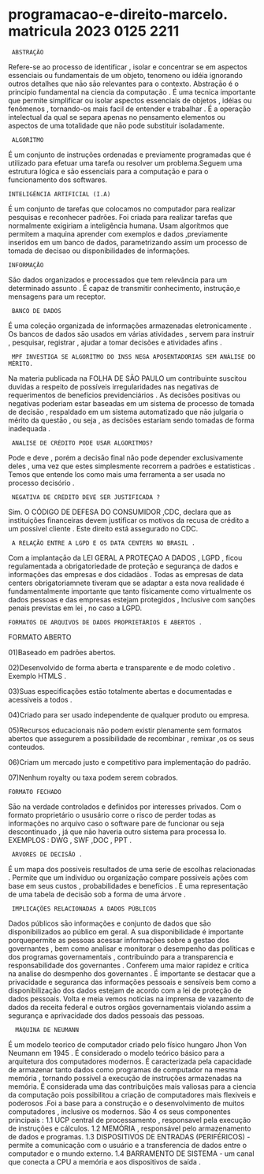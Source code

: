 # programacao-e-direito-marcelo. matricula 2023 0125 2211
  
     ABSTRAÇÃO
Refere-se ao processo de identificar , isolar e concentrar se em aspectos essenciais ou fundamentais de um objeto, tenomeno ou idéia ignorando outros detalhes que nāo sāo relevantes para o contexto.
Abstraçāo é o principio fundamental na ciencia da computação . É uma tecnica importante que permite simplificar ou isolar aspectos essenciais de objetos , idéias ou fenômenos , tornando-os mais facil de entender e trabalhar . É a operaçāo intelectual da qual se separa apenas no pensamento elementos ou aspectos de uma totalidade que nāo pode substituir isoladamente.

     ALGORÍTMO
É um conjunto de instruções ordenadas e previamente programadas que é utilizado para efetuar uma tarefa ou resolver um problema.Seguem uma estrutura lógica e sāo essenciais para a computaçāo e para o funcionamento dos softwares.

    INTELIGÊNCIA ARTIFICIAL (I.A)
    
É um conjunto de tarefas que colocamos no computador para realizar pesquisas e reconhecer padrões. Foi criada para realizar tarefas que normalmente exigiriam a inteligência humana. Usam algorítmos que permitem a maquina aprender com exemplos e dados ,previamente inseridos em um banco de dados, parametrizando assim um processo de tomada de decisao ou disponibilidades de informações.

    INFORMAÇĀO 
    
Sāo dados organizados e processados que tem relevância para um determinado assunto . É capaz de transmitir conhecimento, instruçāo,e mensagens para um receptor.


     BANCO DE DADOS
     
É uma coleçāo organizada de informações  armazenadas eletronicamente . Os bancos de dados sāo usados em várias atividades , servem para instruir , pesquisar, registrar , ajudar a tomar decisões e atividades afins .

     MPF INVESTIGA SE ALGORÍTMO DO INSS NEGA APOSENTADORIAS SEM ANÁLISE DO MÉRITO.
     
Na materia publicada na FOLHA DE SĀO PAULO um contribuinte suscitou duvidas a respeito de possíveis irregularidades nas negativas de requerimentos de benefícios previdenciários . As decisões positivas ou negativas poderiam estar baseadas em um sistema de processo de tomada de decisāo , respaldado em um sistema automatizado que nāo julgaria o mérito da questāo , ou seja , as decisões estariam sendo tomadas de forma inadequada .


     ANALISE DE CRÉDITO PODE USAR ALGORITMOS?
     
Pode e deve , porém a decisāo final nāo pode depender exclusivamente deles , uma vez que estes simplesmente recorrem a padrões e estatisticas . Temos que entende los como mais uma ferramenta a ser usada no processo decisório .


     NEGATIVA DE CRÉDITO DEVE SER JUSTIFICADA ?
     
Sim.
O CÓDIGO DE DEFESA DO CONSUMIDOR ,CDC, declara que as instituições financeiras devem justificar os motivos da recusa de crédito a um possivel cliente . Este direito está assegurado no CDC.

     A RELAÇĀO ENTRE A LGPD E OS DATA CENTERS NO BRASIL .
     
Com a implantaçāo da LEI GERAL A PROTEÇAO A DADOS , LGPD , ficou regulamentada a obrigatoriedade de proteçāo e segurança de dados e 
informações das empresas e dos cidadāos . Todas as empresas de data centers obrigatoriamnete tiveram que se adaptar a esta nova realidade é fundamentalmente importante que tanto físicamente como virtualmente os dados pessoas e das empresas estejam protegidos , Inclusive com sanções penais previstas em lei , no caso a LGPD.


    FORMATOS DE ARQUIVOS DE DADOS PROPRIETÁRIOS E ABERTOS .
    
   FORMATO ABERTO
   
01)Baseado em padrōes abertos.

02)Desenvolvido de forma aberta e transparente e de modo coletivo . Exemplo HTMLS .

03)Suas especificações estāo totalmente abertas e documentadas e acessiveis a todos .

04)Criado para ser usado independente de qualquer produto ou empresa.

05)Recursos educacionais nāo podem existir plenamente sem formatos abertos que assegurem a possibilidade de recombinar , remixar ,os os seus conteudos.

06)Criam um mercado justo e competitivo para implementaçāo do padrāo.

07)Nenhum royalty ou taxa podem serem cobrados.


    FORMATO FECHADO
    
Sāo na verdade controlados e definidos por interesses privados. Com o formato proprietário o ususário corre o risco de perder todas as informações no arquivo caso o software pare de funcionar ou seja descontinuado , já que nāo haveria outro sistema para processa lo.
EXEMPLOS : DWG , SWF ,DOC , PPT .


     ÁRVORES DE DECISĀO .
     
 É um mapa dos possiveis resultados de uma serie de escolhas relacionadas . Permite que um individuo ou organizaçāo  compare possiveis ações com base em seus custos , probabilidades e benefícios . É  uma representaçāo  de uma tabela de decisāo sob a forma de uma árvore .
 
 
     IMPLICAÇÕES RELACIONADAS A DADOS PÚBLICOS
     
Dados públicos sāo informações e conjunto de dados que sāo disponibilizados ao público em geral. A sua disponibilidade é importante porquepermite as pessoas acessar informações sobre a gestao dos governantes , bem como analisar e monitorar o desempenho das políticas e dos programas governamentais , contribuindo para a transparencia e responsabilidade dos governantes . Conferem uma maior rapidez e crítica na analise do desmpenho dos governantes .
É importante se destacar que a privacidade e seguranca das informações pessoais e sensíveis bem como a disponibilização dos dados estejam de acordo com a lei de proteção de dados pessoais.
Volta e meia vemos notícias na imprensa de vazamento de dados da receita federal e outros orgãos governamentais violando assim a segurança e aprivacidade dos dados pessoais das pessoas.

      MÁQUINA DE NEUMANN
      
É um modelo teorico de computador criado pelo físico hungaro Jhon Von Neumann em 1945 . É considerado o modelo teórico básico para a arquitetura dos computadores modernos. É caracterizada pela capacidade de armazenar tanto dados como programas de computador na mesma memória , tornando possível a execução de instruções armazenadas na memória.
É considerada uma das contribuições mais valiosas para a ciencia da computação pois possibilitou a criação de computadores mais flexiveis e poderosos .Foi a base para a construção e o desenvolvimento de muitos computadores , inclusive os modernos. São 4 os seus componentes principais :
1.1 UCP central de processamento , responsavel pela execução de instruções e cálculos.
1.2 MEMÓRIA , responsável pelo armazenamento de dados e programas.
1.3 DISPOSITIVOS DE ENTRADAS (PERIFÉRICOS) - permite a comunicação com o usuário e a transferencia de dados entre o computador e o mundo externo.
1.4 BARRAMENTO DE SISTEMA - um canal que conecta a CPU a memória e aos dispositivos de saída .
 
 

 
